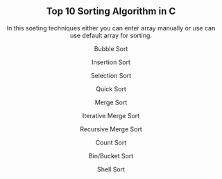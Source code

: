 
<h2 align="center"> Top 10 Sorting Algorithm in C </h2>
<p align="center"> In this soeting techniques either you can enter array manually or use can use default array for sorting. </p>
<p align="center"> Bubble Sort </p>
<p align="center"> Insertion Sort </p>
<p align="center"> Selection Sort </p>
<p align="center"> Quick Sort </p>
<p align="center"> Merge Sort </p>
<p align="center"> Iterative Merge Sort </p>
<p align="center"> Recursive Merge Sort </p>
<p align="center"> Count Sort </p>
<p align="center"> Bin/Bucket Sort </p>
<p align="center"> Shell Sort </p>

